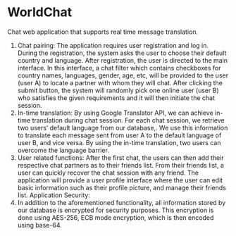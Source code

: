 # WorldChat
Chat web application that supports real time message translation.

1. Chat pairing: The application requires user registration and log in. During the registration, the system asks the user to choose their default country and language. After registration, the user is directed to the main interface. In this interface, a chat filter which contains checkboxes for country names, languages, gender, age, etc, will be provided to the user (user A) to locate a partner with whom they will chat.  After clicking the submit button, the system will randomly pick one online user (user B) who satisfies the given requirements and it will then initiate the chat session.
2. In-time translation: By using Google Translator API, we can achieve in-time translation during chat session. For each chat session, we retrieve two users’ default language from our database,. We use this information to translate each message sent from user A to the default language of user B, and vice versa. By using the in-time translation, two users can overcome the language barrier.
3. User related functions: After the first chat, the users can then add their respective chat partners as to their friends list. From their friends list, a user can quickly recover the chat session with any friend. The application will provide a user profile interface where the user can edit basic information such as their profile picture, and manage their friends list. 
Application Security: 
4. In addition to the aforementioned functionality, all information stored by our database is encrypted for security purposes. This encryption is done using AES-256, ECB mode encryption, which is then encoded using base-64.

